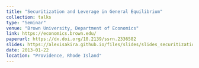 ```yaml
---
title: "Securitization and Leverage in General Equilibrium"
collection: talks
type: "Seminar"
venue: "Brown University, Department of Economics"
link: https://economics.brown.edu/
paperurl: https://dx.doi.org/10.2139/ssrn.2336582
slides: https://alexisakira.github.io/files/slides/slides_securitization.pdf
date: 2013-01-22
location: "Providence, Rhode Island"
---
```

